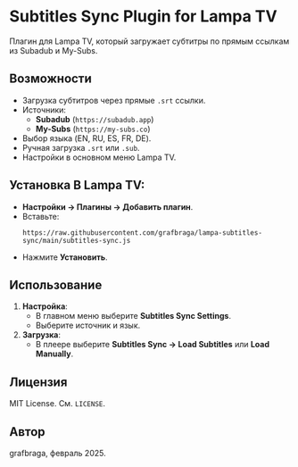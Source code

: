 # Subtitles Sync Plugin for Lampa TV

Плагин для Lampa TV, который загружает субтитры по прямым ссылкам из Subadub и My-Subs.

## Возможности
- Загрузка субтитров через прямые `.srt` ссылки.
- Источники:
  - **Subadub** (`https://subadub.app`)
  - **My-Subs** (`https://my-subs.co`)
- Выбор языка (EN, RU, ES, FR, DE).
- Ручная загрузка `.srt` или `.sub`.
- Настройки в основном меню Lampa TV.

## Установка В Lampa TV:
   - **Настройки → Плагины → Добавить плагин**.
   - Вставьте:
     ```
     https://raw.githubusercontent.com/grafbraga/lampa-subtitles-sync/main/subtitles-sync.js
     ```
   - Нажмите **Установить**.

## Использование
1. **Настройка**:
   - В главном меню выберите **Subtitles Sync Settings**.
   - Выберите источник и язык.
2. **Загрузка**:
   - В плеере выберите **Subtitles Sync → Load Subtitles** или **Load Manually**.


## Лицензия
MIT License. См. `LICENSE`.

## Автор
grafbraga, февраль 2025.
